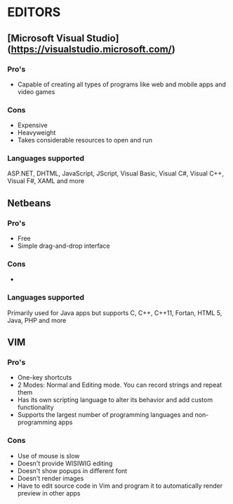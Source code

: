 # EDITORS 

## [Microsoft Visual Studio] (https://visualstudio.microsoft.com/)

### Pro's
* Capable of creating all types of programs like web and mobile apps and video games

### Cons
* Expensive
* Heavyweight 
* Takes considerable resources to open and run

### Languages supported
ASP.NET, DHTML, JavaScript, JScript, Visual Basic, Visual C#, Visual C++, Visual F#, XAML and more

## Netbeans
### Pro's
* Free
* Simple drag-and-drop interface
### Cons
* 
### Languages supported
Primarily used for Java apps but supports C, C++, C++11, Fortan, HTML 5, Java, PHP and more

## VIM
### Pro's
* One-key shortcuts
* 2 Modes: Normal and Editing mode. You can record strings and repeat them
* Has its own scripting language to alter its behavior and add custom functionality
* Supports the largest number of programming languages and non-programming apps

### Cons
* Use of mouse is slow
* Doesn't provide WISIWIG editing
* Doesn't show popups in different font
* Doesn't render images
* Have to edit source code in Vim and program it to automatically render preview in other apps

